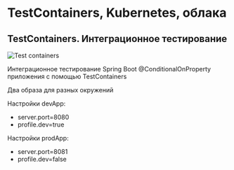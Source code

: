 # TestContainers, Kubernetes, облака
## TestContainers. Интеграционное тестирование

![Test containers](https://www.pvsm.ru/images/2017/11/27/integracionnye-testy-dlya-Java-s-pomoshyu-TestContainers-menshe-bezumiya-bolshe-poryadka-i-vsyo-eto-avtomaticheski.png "Test containers")

Интеграционное тестирование Spring Boot @ConditionalOnProperty приложения с помощью TestContainers

Два образа для разных окружений   

Настройки devApp:
- server.port=8080
- profile.dev=true

Настройки prodApp:
- server.port=8081
- profile.dev=false